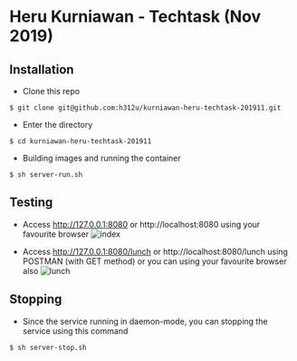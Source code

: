 # Heru Kurniawan - Techtask (Nov 2019)

## Installation
  
- Clone this repo
```
$ git clone git@github.com:h312u/kurniawan-heru-techtask-201911.git
```
- Enter the directory
```
$ cd kurniawan-heru-techtask-201911
```
- Building images and running the container
```
$ sh server-run.sh
```

## Testing
- Access http://127.0.0.1:8080 or http://localhost:8080 using your favourite browser
![index](https://i.ibb.co/FH9pyR0/Screenshot-from-2019-11-22-01-38-20.png)

- Access http://127.0.0.1:8080/lunch or http://localhost:8080/lunch using POSTMAN (with GET method) or you can using your favourite browser also
![lunch](https://i.ibb.co/VQX3dqb/Screenshot-from-2019-11-22-01-41-56.png)


## Stopping
- Since the service running in daemon-mode, you can stopping the service using this command
```
$ sh server-stop.sh
```